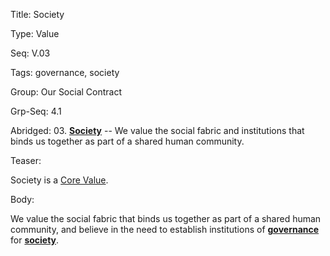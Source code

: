 Title:  Society

Type:   Value

Seq:    V.03

Tags:   governance, society

Group:   Our Social Contract

Grp-Seq: 4.1

Abridged: 03. **[Society](https://www.practopians.org/tags/society.html)** -- We value the social fabric and institutions that binds us together as part of a shared human community.

Teaser: 
 
Society is a [Core Value](../core/values.html).

Body:   
 
We value the social fabric that binds us together as part of a shared human community, and believe in the need to establish institutions of **[governance][]** for **[society][]**.

[governance]: ../tags/governance.html
[society]: ../tags/society.html


